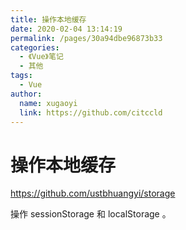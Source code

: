 ```yaml
---
title: 操作本地缓存
date: 2020-02-04 13:14:19
permalink: /pages/30a94dbe96873b33
categories:
  - 《Vue》笔记
  - 其他
tags:
  - Vue
author:
  name: xugaoyi
  link: https://github.com/citccld
---
```

# 操作本地缓存

<https://github.com/ustbhuangyi/storage>

操作 sessionStorage 和 localStorage 。
